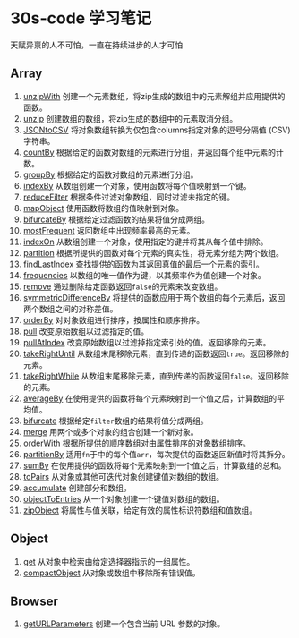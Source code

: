 # 30s-code 学习笔记

天赋异禀的人不可怕，一直在持续进步的人才可怕

## Array

1. [unzipWith](Js/Array/unzipWith.md) 创建一个元素数组，将zip生成的数组中的元素解组并应用提供的函数。 
2. [unzip](Js/Array/unzip.md) 创建数组的数组，将zip生成的数组中的元素取消分组。
3. [JSONtoCSV](Js/Array/JSONtoCSV.md) 将对象数组转换为仅包含columns指定对象的逗号分隔值 (CSV) 字符串。
4. [countBy](Js/Array/countBy.md) 根据给定的函数对数组的元素进行分组，并返回每个组中元素的计数。
5. [groupBy](Js/Array/groupBy.md) 根据给定的函数对数组的元素进行分组。
6. [indexBy](Js/Array/indexBy.md) 从数组创建一个对象，使用函数将每个值映射到一个键。
7. [reduceFilter](Js/Array/reduceFilter.md) 根据条件过滤对象数组，同时过滤未指定的键。
8. [mapObject](Js/Array/mapObject.md) 使用函数将数组的值映射到对象。
9. [bifurcateBy](Js/Array/bifurcateBy.md) 根据给定过滤函数的结果将值分成两组。
10. [mostFrequent](Js/Array/mostFrequent.md) 返回数组中出现频率最高的元素。
11. [indexOn](Js/Array/indexOn.md) 从数组创建一个对象，使用指定的键并将其从每个值中排除。
12. [partition](Js/Array/partition.md) 根据所提供的函数对每个元素的真实性，将元素分组为两个数组。
13. [findLastIndex](Js/Array/findLastIndex.md) 查找提供的函数为其返回真值的最后一个元素的索引。
14. [frequencies](Js/Array/frequencies.md) 以数组的唯一值作为键，以其频率作为值创建一个对象。
15. [remove](Js/Array/remove.md) 通过删除给定函数返回`false`的元素来改变数组。
16. [symmetricDifferenceBy](Js/Array/symmetricDifferenceBy.md) 将提供的函数应用于两个数组的每个元素后，返回两个数组之间的对称差值。
17. [orderBy](Js/Array/orderBy.md) 对对象数组进行排序，按属性和顺序排序。
18. [pull](Js/Array/pull.md) 改变原始数组以过滤指定的值。
19. [pullAtIndex](Js/Array/pullAtIndex.md) 改变原始数组以过滤掉指定索引处的值。返回移除的元素。
20. [takeRightUntil](Js/Array/takeRightUntil.md) 从数组末尾移除元素，直到传递的函数返回`true`。返回移除的元素。
21. [takeRightWhile](Js/Array/takeRightWhile.md) 从数组末尾移除元素，直到传递的函数返回`false`。返回移除的元素。
22. [averageBy](Js/Array/averageBy.md) 在使用提供的函数将每个元素映射到一个值之后，计算数组的平均值。
23. [bifurcate](Js/Array/bifurcate.md) 根据给定`filter`数组的结果将值分成两组。
24. [merge](Js/Array/merge.md) 用两个或多个对象的组合创建一个新对象。
25. [orderWith](Js/Array/merge.md) 根据所提供的顺序数组对由属性排序的对象数组排序。
26. [partitionBy](Js/Array/merge.md) 适用`fn`于中的每个值`arr`，每次提供的函数返回新值时将其拆分。
27. [sumBy](Js/Array/sumBy.md) 在使用提供的函数将每个元素映射到一个值之后，计算数组的总和。
28. [toPairs](Js/Array/toPairs.md) 从对象或其他可迭代对象创建键值对数组的数组。
29. [accumulate](Js/Array/accumulate.md) 创建部分和数组。
30. [objectToEntries](Js/Array/objectToEntries.md) 从一个对象创建一个键值对数组的数组。
31. [zipObject](Js/Array/zipObject.md) 将属性与值关联，给定有效的属性标识符数组和值数组。

## Object 

1. [get](Js/Object/get.md) 从对象中检索由给定选择器指示的一组属性。
2. [compactObject](Js/Object/compactObject.md) 从对象或数组中移除所有错误值。

## Browser

1. [getURLParameters](Js/Browser/getURLParameters.md) 创建一个包含当前 URL 参数的对象。
